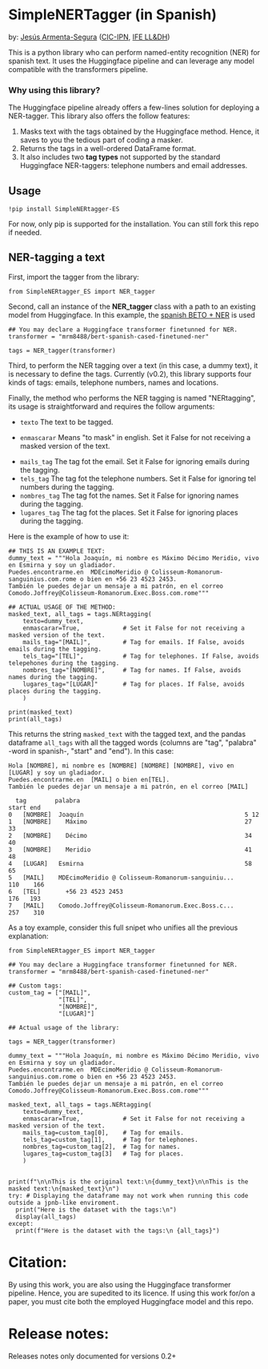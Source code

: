 # SimpleNERTagger (in Spanish)

by: [Jesús Armenta-Segura](https://jesusasmx.github.io/) ([CIC-IPN](https://cic.ipn.mx), [IFE LL&DH](https://ifelldh.tec.mx/en/data-hub))


This is a python library who can perform named-entity recognition (NER) for spanish text. It uses the Huggingface pipeline and can leverage any model compatible with the transformers pipeline.

### Why using this library?

The Huggingface pipeline already offers a few-lines solution for deploying a NER-tagger. This library also offers the follow features:

1. Masks text with the tags obtained by the Huggingface method. Hence, it saves to you the tedious part of coding a masker. 
2. Returns the tags in a well-ordered DataFrame format.
3. It also includes two **tag types** not supported by the standard Huggingface NER-taggers: telephone numbers and email addresses.


## Usage

```
!pip install SimpleNERtagger-ES
```

For now, only pip is supported for the installation. You can still fork this repo if needed.

## NER-tagging a text

First, import the tagger from the library:

```
from SimpleNERtagger_ES import NER_tagger
```

Second, call an instance of the **NER_tagger** class with a path to an existing model from Huggingface. In this example, the [spanish BETO + NER](https://huggingface.co/mrm8488/bert-spanish-cased-finetuned-ner) is used

```
## You may declare a Huggingface transformer finetunned for NER.
transformer = "mrm8488/bert-spanish-cased-finetuned-ner"

tags = NER_tagger(transformer)
```

Third, to perform the NER tagging over a text (in this case, a dummy text), it is necessary to define the tags. Currently (v0.2), this library supports four kinds of tags: emails, telephone numbers, names and locations.

Finally, the method who performs the NER tagging is named "NERtagging", its usage is straightforward and requires the follow arguments:

- ```texto```  The text to be tagged.
* ```enmascarar``` Means "to mask" in english. Set it False for not receiving a masked version of the text.
+ ```mails_tag``` The tag fot the email. Set it False for ignoring emails during the tagging.
+ ```tels_tag``` The tag fot the telephone numbers. Set it False for ignoring tel numbers during the tagging.
+ ```nombres_tag``` The tag fot the names. Set it False for ignoring names during the tagging.
+ ```lugares_tag``` The tag fot the places. Set it False for ignoring places during the tagging.

Here is the example of how to use it:

```
## THIS IS AN EXAMPLE TEXT:
dummy_text = """Hola Joaquín, mi nombre es Máximo Décimo Meridio, vivo en Esmirna y soy un gladiador. 
Puedes.encontrarme.en  MDEcimoMeridio @ Colisseum-Romanorum-sanguinius.com.rome o bien en +56 23 4523 2453. 
También le puedes dejar un mensaje a mi patrón, en el correo Comodo.Joffrey@Colisseum-Romanorum.Exec.Boss.com.rome"""

## ACTUAL USAGE OF THE METHOD:
masked_text, all_tags = tags.NERtagging(
    texto=dummy_text,
    enmascarar=True,            # Set it False for not receiving a masked version of the text.
    mails_tag="[MAIL]",         # Tag for emails. If False, avoids emails during the tagging.
    tels_tag="[TEL]",           # Tag for telephones. If False, avoids telepehones during the tagging.
    nombres_tag="[NOMBRE]",     # Tag for names. If False, avoids names during the tagging.
    lugares_tag="[LUGAR]"       # Tag for places. If False, avoids places during the tagging.
    )

print(masked_text)
print(all_tags)
```

This returns the string ```masked_text``` with the tagged text, and the pandas dataframe ```all_tags``` with all the tagged words (columns are "tag", "palabra" -word in spanish-, "start" and "end"). In this case:

```
Hola [NOMBRE], mi nombre es [NOMBRE] [NOMBRE] [NOMBRE], vivo en [LUGAR] y soy un gladiador. 
Puedes.encontrarme.en  [MAIL] o bien en[TEL]. 
También le puedes dejar un mensaje a mi patrón, en el correo [MAIL]

  tag        palabra	                                              start	end
0	[NOMBRE]  Joaquín	                                          5	12
1	[NOMBRE]	Máximo	                                          27	33
2	[NOMBRE]	Décimo	                                          34	40
3	[NOMBRE]	Meridio	                                          41	48
4	[LUGAR]	  Esmirna	                                          58	65
5	[MAIL]	  MDEcimoMeridio @ Colisseum-Romanorum-sanguiniu...      110	166
6	[TEL]	    +56 23 4523 2453	                                  176	193
7	[MAIL]	  Comodo.Joffrey@Colisseum-Romanorum.Exec.Boss.c...      257	310
```

As a toy example, consider this full snipet who unifies all the previous explanation:

```
from SimpleNERtagger_ES import NER_tagger

## You may declare a Huggingface transformer finetunned for NER.
transformer = "mrm8488/bert-spanish-cased-finetuned-ner"

## Custom tags:
custom_tag = ["[MAIL]",
              "[TEL]",
              "[NOMBRE]",
              "[LUGAR]"]

## Actual usage of the library:

tags = NER_tagger(transformer)

dummy_text = """Hola Joaquín, mi nombre es Máximo Décimo Meridio, vivo en Esmirna y soy un gladiador. 
Puedes.encontrarme.en  MDEcimoMeridio @ Colisseum-Romanorum-sanguinius.com.rome o bien en +56 23 4523 2453. 
También le puedes dejar un mensaje a mi patrón, en el correo Comodo.Joffrey@Colisseum-Romanorum.Exec.Boss.com.rome"""

masked_text, all_tags = tags.NERtagging(
    texto=dummy_text,
    enmascarar=True,            # Set it False for not receiving a masked version of the text.
    mails_tag=custom_tag[0],    # Tag for emails.
    tels_tag=custom_tag[1],     # Tag for telephones.
    nombres_tag=custom_tag[2],  # Tag for names.
    lugares_tag=custom_tag[3]   # Tag for places.
    )


print(f"\n\nThis is the original text:\n{dummy_text}\n\nThis is the masked text:\n{masked_text}\n")
try: # Displaying the dataframe may not work when running this code outside a jpnb-like enviroment.
  print("Here is the dataset with the tags:\n")
  display(all_tags)
except:
  print(f"Here is the dataset with the tags:\n {all_tags}")
```

# Citation:

By using this work, you are also using the Huggingface transformer pipeline. Hence, you are supedited to its licence. 
If using this work for/on a paper, you must cite both the employed Huggingface model and this repo.

# Release notes: 

Releases notes only documented for versions 0.2+
